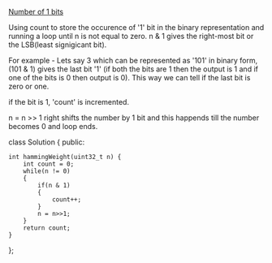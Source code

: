 [Number of 1 bits](https://leetcode.com/problems/number-of-1-bits/description/)

Using count to store the occurence of '1' bit in the binary representation and running a loop until n is not equal to zero.
n & 1 gives the right-most bit or the LSB(least signigicant bit).


For example - Lets say 3 which can be represented as '101' in binary form, (101 & 1) gives the last bit '1' (if both the bits are 1 then the output is 1 and if one of the bits is 0 then output is 0). This way we can tell if the last bit is zero or one.

if the bit is 1, 'count' is incremented.

n = n >> 1 right shifts the number by 1 bit and this happends till the number becomes 0 and loop ends.

class Solution {
public:

    int hammingWeight(uint32_t n) {
        int count = 0;
        while(n != 0)
        {
            if(n & 1)
            {
                count++;
            }
            n = n>>1;
        }
        return count;
    }
};
